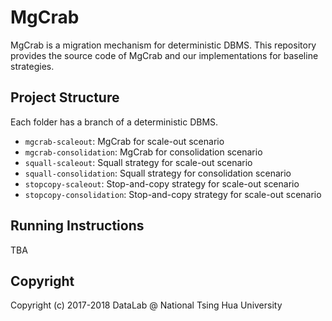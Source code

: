 # MgCrab

MgCrab is a migration mechanism for deterministic DBMS. This repository provides the source code of MgCrab and our implementations for baseline strategies.

## Project Structure

Each folder has a branch of a deterministic DBMS.

- `mgcrab-scaleout`: MgCrab for scale-out scenario
- `mgcrab-consolidation`: MgCrab for consolidation scenario
- `squall-scaleout`: Squall strategy for scale-out scenario
- `squall-consolidation`: Squall strategy for consolidation scenario
- `stopcopy-scaleout`: Stop-and-copy strategy for scale-out scenario
- `stopcopy-consolidation`: Stop-and-copy strategy for scale-out scenario

## Running Instructions

TBA

## Copyright

Copyright (c) 2017-2018 DataLab @ National Tsing Hua University
